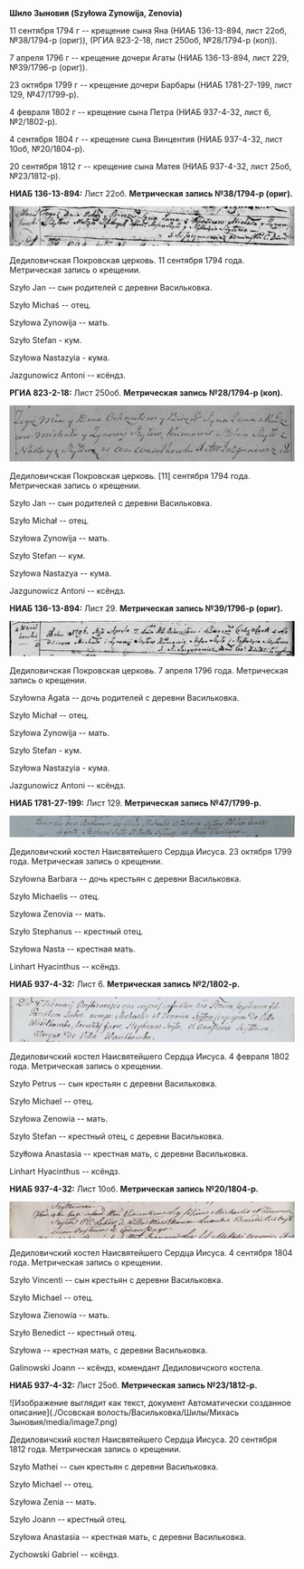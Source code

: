 **Шило Зыновия (Szyłowa Zynowija, Zenovia)**

11 сентября 1794 г -- крещение сына Яна (НИАБ 136-13-894, лист 22об,
№38/1794-р (ориг)), (РГИА 823-2-18, лист 250об, №28/1794-р (коп)).

7 апреля 1796 г -- крещение дочери Агаты (НИАБ 136-13-894, лист 229,
№39/1796-р (ориг)).

23 октября 1799 г -- крещение дочери Барбары (НИАБ 1781-27-199, лист
129, №47/1799-р).

4 февраля 1802 г -- крещение сына Петра (НИАБ 937-4-32, лист 6,
№2/1802-р).

4 сентября 1804 г -- крещение сына Винцентия (НИАБ 937-4-32, лист 10об,
№20/1804-р).

20 сентября 1812 г -- крещение сына Матея (НИАБ 937-4-32, лист 25об,
№23/1812-р).

**НИАБ 136-13-894:** Лист 22об. **Метрическая запись №38/1794-р
(ориг).**

![](./media/9dd18af355756dd613c124e1b56fd7d8257f5f8a.png)

Дедиловичская Покровская церковь. 11 сентября 1794 года. Метрическая
запись о крещении.

Szyło Jan -- сын родителей с деревни Васильковка.

Szyło Michaś -- отец.

Szyłowa Zynowija -- мать.

Szyło Stefan - кум.

Szyłowa Nastazyia - кума.

Jazgunowicz Antoni -- ксёндз.

**РГИА 823-2-18:** Лист 250об. **Метрическая запись №28/1794-р (коп).**

![](./media/5664bd5e602c7b6b79291593e19edf202a500359.png)

Дедиловичская Покровская церковь. \[11\] сентября 1794 года. Метрическая
запись о крещении.

Szyło Jan -- сын родителей с деревни Васильковка.

Szyło Michał -- отец.

Szyłowa Zynowija -- мать.

Szyło Stefan -- кум.

Szyłowa Nastazya -- кума.

Jazgunowicz Antoni -- ксёндз.

**НИАБ 136-13-894:** Лист 29. **Метрическая запись №39/1796-р (ориг).**

![](./media/3f47d0445c1ccbe7bcbdc7b67849767011aceb16.png)

Дедиловичская Покровская церковь. 7 апреля 1796 года. Метрическая запись
о крещении.

Szyłowna Agata -- дочь родителей с деревни Васильковка.

Szyło Michał -- отец.

Szyłowa Zynowija -- мать.

Szyło Stefan - кум.

Szyłowa Nastazyia - кума.

Jazgunowicz Antoni -- ксёндз.

**НИАБ 1781-27-199:** Лист 129. **Метрическая запись №47/1799-р.**

![](./media/cb2108b7f403648d587e336da86a2289e7488844.png)

Дедиловичский костел Наисвятейшего Сердца Иисуса. 23 октября 1799 года.
Метрическая запись о крещении.

Szyłowna Barbara -- дочь крестьян с деревни Васильковка.

Szyło Michaelis -- отец.

Szyłowa Zenovia -- мать.

Szyło Stephanus -- крестный отец.

Szyłowa Nasta -- крестная мать.

Linhart Hyacinthus -- ксёндз.

**НИАБ 937-4-32:** Лист 6. **Метрическая запись №2/1802-р.**

![](./media/ab0ccafd1f25c4af37b01e97946b79ad349a7e7d.png)

Дедиловичский костел Наисвятейшего Сердца Иисуса. 4 февраля 1802 года.
Метрическая запись о крещении.

Szyło Petrus -- сын крестьян с деревни Васильковка.

Szyło Michael -- отец.

Szyłowa Zenowia -- мать.

Szyło Stefan -- крестный отец, с деревни Васильковка.

Szyłłowa Anastasia -- крестная мать, с деревни Васильковка.

Linhart Hyacinthus -- ксёндз.

**НИАБ 937-4-32:** Лист 10об. **Метрическая запись №20/1804-р.**

![](./media/0ac25c2ad71c92634dde5292ddd53c3e8004bb6a.png)

Дедиловичский костел Наисвятейшего Сердца Иисуса. 4 сентября 1804 года.
Метрическая запись о крещении.

Szyło Vincenti -- сын крестьян с деревни Васильковка.

Szyło Michael -- отец.

Szyłowa Zienowia -- мать.

Szyło Benedict -- крестный отец.

Szyłowa -- крестная мать, с деревни Васильковка.

Galinowski Joann -- ксёндз, комендант Дедиловичского костела.

**НИАБ 937-4-32:** Лист 25об. **Метрическая запись №23/1812-р.**

![Изображение выглядит как текст, документ Автоматически созданное
описание](./Осовская волость/Васильковка/Шилы/Михась Зыновия/media/image7.png)

Дедиловичский костел Наисвятейшего Сердца Иисуса. 20 сентября 1812 года.
Метрическая запись о крещении.

Szyło Mathei -- сын крестьян с деревни Васильковка.

Szyło Michael -- отец.

Szyłowa Zenia -- мать.

Szyło Joann -- крестный отец.

Szyłowa Anastasia -- крестная мать, с деревни Васильковка.

Zychowski Gabriel -- ксёндз.
